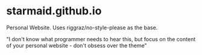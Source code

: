 # starmaid.github.io
Personal Website. Uses riggraz/no-style-please as the base. 

"I don't know what programmer needs to hear this, but focus on the 
content of your personal website - don't obsess over the theme"
